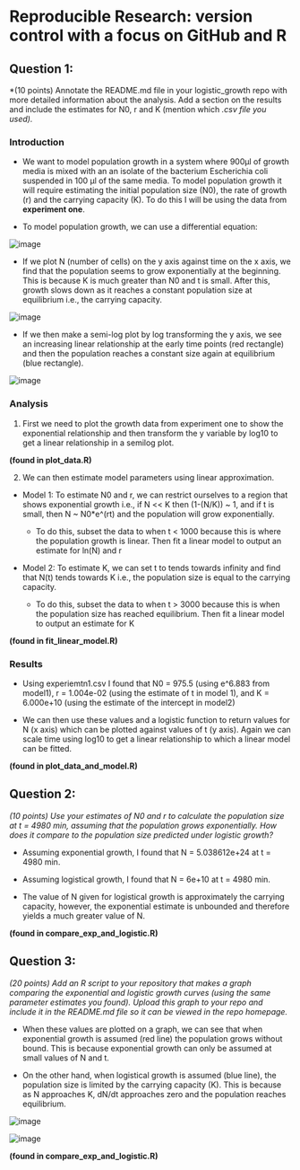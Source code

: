 # Reproducible Research: version control with a focus on GitHub and R 

## Question 1: 
*(10 points) Annotate the README.md file in your logistic_growth repo with more detailed information about the analysis. Add a section on the results and include the estimates for N0, r and K (mention which *.csv file you used).*

### Introduction

* We want to model population growth in a system where 900µl of growth media is mixed with an an isolate of the bacterium Escherichia coli suspended in 100 µl of the same media. To model population growth it will require estimating the initial population size (N0), the rate of growth (r) and the carrying capacity (K). To do this I will be using the data from **experiment one**.

* To model population growth, we can use a differential equation:
  
![image](https://github.com/otter456/logistic_growth/assets/150150890/9d0f101a-ee52-4741-8ddf-d6517613f0b9)

* If we plot N (number of cells) on the y axis against time on the x axis, we find that the population seems to grow exponentially at the beginning. This is because K is much greater than N0 and t is small. After this, growth slows down as it reaches a constant population size at equilibrium i.e., the carrying capacity.

![image](https://github.com/otter456/logistic_growth/assets/150150890/7c17e994-b4cc-4324-98d1-e259ebd540cf)

* If we then make a semi-log plot by log transforming the y axis, we see an increasing linear relationship at the early time points (red rectangle) and then the population reaches a constant size again at equilibrium (blue rectangle).
  
![image](https://github.com/otter456/logistic_growth/assets/150150890/25e3cb7f-a203-417f-afec-c3c69642d9ef)

### Analysis

1. First we need to plot the growth data from experiment one to show the exponential relationship and then transform the y variable by log10 to get a linear relationship in a semilog plot.

**(found in plot_data.R)**

2. We can then estimate model parameters using linear approximation.

* Model 1: To estimate N0 and r, we can restrict ourselves to a region that shows exponential growth i.e., if N << K then (1-(N/K)) ~ 1, and if t is small, then N ~ N0*e^(rt) and the population will grow exponentially.

   * To do this, subset the data to when t < 1000 because this is where the population growth is linear. Then fit a linear model to output an estimate for ln(N) and r
  
* Model 2: To estimate K, we can set t to tends towards infinity and find that N(t) tends towards K i.e., the population size is equal to the carrying capacity. 

   * To do this, subset the data to when t > 3000 because this is when the population size has reached equilibrium. Then fit a linear model to output an estimate for K

**(found in fit_linear_model.R)**

### Results

* Using experiemtn1.csv I found that N0 = 975.5 (using e^6.883 from model1), r = 1.004e-02 (using the estimate of t in model 1), and K = 6.000e+10 (using the estimate of the intercept in model2)

* We can then use these values and a logistic function to return values for N (x axis) which can be plotted against values of t (y axis). Again we can scale time using log10 to get a linear relationship to which a linear model can be fitted.

**(found in plot_data_and_model.R)**

## Question 2: 
*(10 points) Use your estimates of N0 and r to calculate the population size at t = 4980 min, assuming that the population grows exponentially. How does it compare to the population size predicted under logistic growth?*

* Assuming exponential growth, I found that N = 5.038612e+24 at t = 4980 min.

* Assuming logistical growth, I found that N = 6e+10 at t = 4980 min. 

* The value of N given for logistical growth is approximately the carrying capacity, however, the exponential estimate is unbounded and therefore yields a much greater value of N.

**(found in compare_exp_and_logistic.R)**

## Question 3: 
*(20 points) Add an R script to your repository that makes a graph comparing the exponential and logistic growth curves (using the same parameter estimates you found). Upload this graph to your repo and include it in the README.md file so it can be viewed in the repo homepage.*

* When these values are plotted on a graph, we can see that when exponential growth is assumed (red line) the population grows without bound. This is because exponential growth can only be assumed at small values of N and t.
  
* On the other hand, when logistical growth is assumed (blue line), the population size is limited by the carrying capacity (K). This is because as N approaches K, dN/dt approaches zero and the population reaches equilibrium.

![image](https://github.com/otter456/logistic_growth/assets/150150890/2ce08514-2586-4dc4-8f2c-3aef329cef15)

![image](https://github.com/otter456/logistic_growth/assets/150150890/14fccb14-a375-4785-a11c-e18ca5758499)

**(found in compare_exp_and_logistic.R)**

